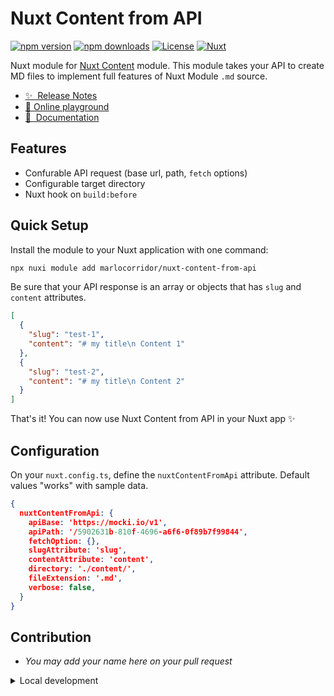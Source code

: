 <!--
Get your module up and running quickly.

Find and replace all on all files (CMD+SHIFT+F):
- Name: Nuxt Content from API
- Package name: nuxt-content-from-api
- Description: My new Nuxt module
-->

# Nuxt Content from API

[![npm version][npm-version-src]][npm-version-href]
[![npm downloads][npm-downloads-src]][npm-downloads-href]
[![License][license-src]][license-href]
[![Nuxt][nuxt-src]][nuxt-href]

Nuxt module for [Nuxt Content](https://content.nuxt.com/) module.
This module takes your API to create MD files to implement full features of Nuxt Module `.md` source.

- [✨ &nbsp;Release Notes](https://github.com/marlocorridor/nuxt-content-from-api/blob/main/CHANGELOG.md)
- [🏀 Online playground](https://stackblitz.com/github/marlocorridor/nuxt-content-from-api?file=playground%2Fapp.vue)
- [📖 &nbsp;Documentation](https://github.com/marlocorridor/nuxt-content-from-api/blob/main/README.md)

## Features

<!-- Highlight some of the features your module provide here -->
- Confurable API request (base url, path, `fetch` options)
- Configurable target directory
- Nuxt hook on `build:before`

## Quick Setup

Install the module to your Nuxt application with one command:

```bash
npx nuxi module add marlocorridor/nuxt-content-from-api
```

Be sure that your API response is an array or objects that has `slug` and `content` attributes.
```json
[
  {
    "slug": "test-1",
    "content": "# my title\n Content 1"
  },
  {
    "slug": "test-2",
    "content": "# my title\n Content 2"
  }
]
```

That's it! You can now use Nuxt Content from API in your Nuxt app ✨

## Configuration

On your `nuxt.config.ts`,  define the `nuxtContentFromApi` attribute. Default values "works" with sample data.

```json
{
  nuxtContentFromApi: {
    apiBase: 'https://mocki.io/v1',
    apiPath: '/5902631b-810f-4696-a6f6-0f89b7f99844',
    fetchOption: {},
    slugAttribute: 'slug',
    contentAttribute: 'content',
    directory: './content/',
    fileExtension: '.md',
    verbose: false,
  }
}
```

## Contribution

- *You may add your name here on your pull request*

<details>
  <summary>Local development</summary>
  
  ```bash
  # Install dependencies
  npm install
  
  # Generate type stubs
  npm run dev:prepare
  
  # Develop with the playground
  npm run dev
  
  # Build the playground
  npm run dev:build
  
  # Run ESLint
  npm run lint
  
  # Run Vitest
  npm run test
  npm run test:watch
  
  # Release new version
  npm run release
  ```

</details>


<!-- Badges -->
[npm-version-src]: https://img.shields.io/npm/v/nuxt-content-from-api/latest.svg?style=flat&colorA=020420&colorB=00DC82
[npm-version-href]: https://npmjs.com/package/nuxt-content-from-api

[npm-downloads-src]: https://img.shields.io/npm/dm/nuxt-content-from-api.svg?style=flat&colorA=020420&colorB=00DC82
[npm-downloads-href]: https://npm.chart.dev/nuxt-content-from-api

[license-src]: https://img.shields.io/npm/l/nuxt-content-from-api.svg?style=flat&colorA=020420&colorB=00DC82
[license-href]: https://npmjs.com/package/nuxt-content-from-api

[nuxt-src]: https://img.shields.io/badge/Nuxt-020420?logo=nuxt.js
[nuxt-href]: https://nuxt.com

